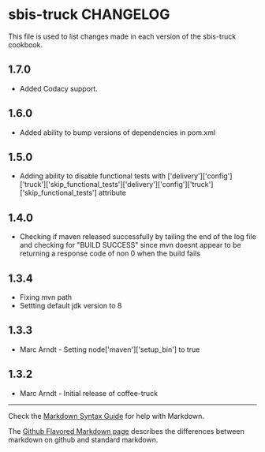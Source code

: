 sbis-truck CHANGELOG
====================

This file is used to list changes made in each version of the sbis-truck cookbook.

1.7.0
-----
- Added Codacy support. 

1.6.0
-----
- Added ability to bump versions of dependencies in pom.xml 

1.5.0
-----
- Adding ability to disable functional tests with ['delivery']['config']['truck']['skip_functional_tests']['delivery']['config']['truck']['skip_functional_tests'] attribute

1.4.0
-----
- Checking if maven released successfully by tailing the end of the log file and checking for 
"BUILD SUCCESS" since mvn doesnt appear to be returning a response code of non 0 when the build fails

1.3.4
-----
- Fixing mvn path
- Settting default jdk version to 8

1.3.3
------
- Marc Arndt - Setting node['maven']['setup_bin'] to true

1.3.2
-----
- Marc Arndt - Initial release of coffee-truck



- - -
Check the [Markdown Syntax Guide](http://daringfireball.net/projects/markdown/syntax) for help with Markdown.

The [Github Flavored Markdown page](http://github.github.com/github-flavored-markdown/) describes the differences between markdown on github and standard markdown.

